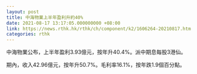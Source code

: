 ```yaml
---
layout: post
title: 中海物業上半年盈利升約40%
date: 2021-08-17 13:17:05.000000000 +08:00
link: https://news.rthk.hk/rthk/ch/component/k2/1606264-20210817.htm
categories: rthk
---
```


中海物業公布，上半年盈利3.93億元，按年升40.4%。派中期息每股3港仙。

期內，收入42.96億元，按年升50.7%。毛利率16.1%，按年跌1.9個百分點。
